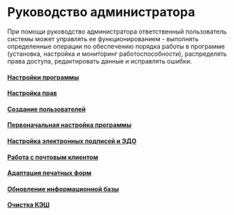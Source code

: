 # Руководство администратора

При помощи руководство администратора ответственный пользователь системы может управлять ее функционированием - выполнять определенные операции по обеспечению порядка работы в программе (установка, настройка и мониторинг работоспособности), распределять права доступа, редактировать данные и исправлять ошибки.

#### [Настройки программы](https://vodavoz.github.io/Manual/1-руководство-администратора/настройки-программы/)

#### [Настройка прав](https://vodavoz.github.io/Manual/1-руководство-администратора/1-настройка-прав/)

#### [Создание пользователей](https://vodavoz.github.io/Manual/1-руководство-администратора/2-создание-пользователей/)

#### [Первоначальная настройка программы](https://vodavoz.github.io/Manual/1-руководство-администратора/3-первоначальная-настройка-программы/)

#### [Настройка электронных подписей и ЭДО](https://vodavoz.github.io/Manual/1-руководство-администратора/5-настройка-электронных-подписей-и-ЭДО/)

#### [Работа с почтовым клиентом](https://vodavoz.github.io/Manual/1-руководство-администратора/6-работа-с-почтовым-клиентом/)

#### [Адаптация печатных форм](https://vodavoz.github.io/Manual/1-руководство-администратора/7-адаптация-печатных-форм/)

#### [Обновление информационной базы](https://vodavoz.github.io/Manual/1-руководство-администратора/8-обновление-информационной-базы/)

#### [Очистка КЭШ](https://vodavoz.github.io/Manual/1-руководство-администратора/9-очистка-кэш/)
